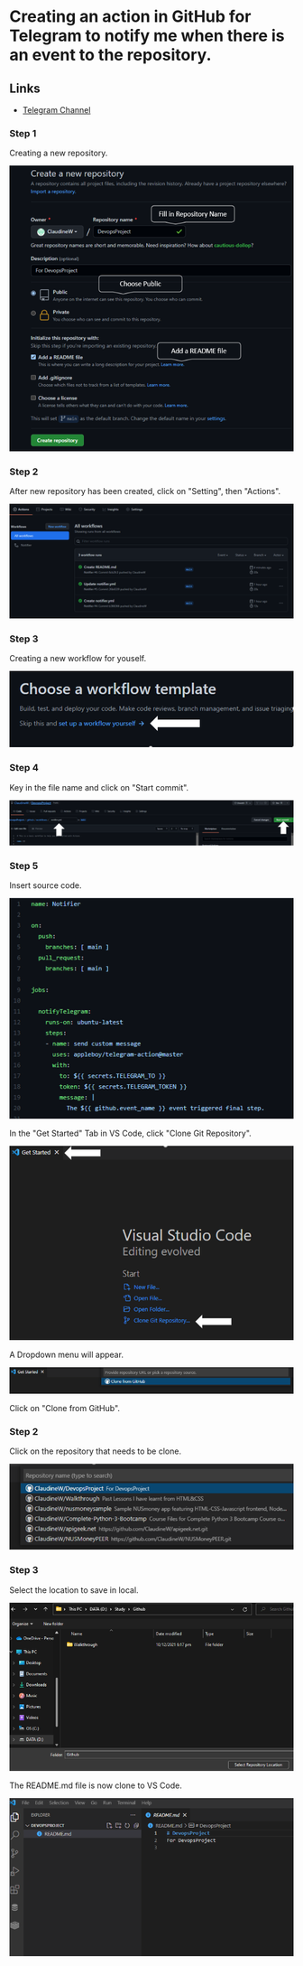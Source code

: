 # Creating an action in GitHub for Telegram to notify me when there is an event to the repository.

## Links

* [Telegram Channel](https://t.me/StayAliveClauAlways_bot)


### **Step 1**

Creating a new repository.

![Create Repository](https://github.com/ClaudineW/DevopsProject/blob/main/Images/CreateRepository.png)

### **Step 2**

After new repository has been created, click on "Setting", then "Actions".

![Kick off the action](Images/actiontab.png)

### **Step 3**

Creating a new workflow for youself.

![Setup Own Workflow](Images/Setupownworkflow.png)

### **Step 4**

Key in the file name and click on "Start commit".

![Insert Name and Commit](Images/NamestartCommit.png)

### **Step 5**

Insert source code.

![Insert and Commit](Images/sourcecode.png)

In the "Get Started" Tab in VS Code, click "Clone Git Repository".

![Clone Repo Get Started](Images/GetStartedVSCode.png)

A Dropdown menu will appear.

![Clone Dropdown](Images/CloneDropDown1.png)

Click on "Clone from GitHub".

### **Step 2**

Click on the repository that needs to be clone.

![Clone Dropdown](Images/CloneGITrepoVScode.png)

### **Step 3**

Select the location to save in local.

![Save location](Images/savelocation.png)

The README.md file is now clone to VS Code.

![Save location](Images/ReadmeClone.png)

